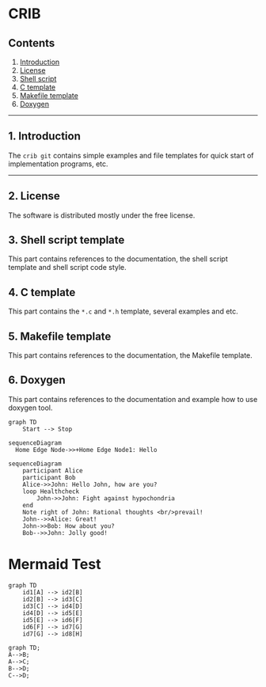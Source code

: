 # CRIB

## Contents
1. [Introduction](#1-introduction)
2. [License](#2-license)
3. [Shell script](#3-shell-script-template)
4. [C template](#4-c-template)
5. [Makefile template](#5-makefile-template)
6. [Doxygen](#6-doxygen)

---
## 1. Introduction
The `crib git` contains simple examples and file templates for quick start of
implementation programs, etc.

---
## 2. License
The software is distributed mostly under the free license.

## 3. Shell script template
This part contains references to the documentation, the shell script template
and shell script code style.

## 4. C template
This part contains the `*.c` and `*.h` template, several examples and etc.

## 5. Makefile template
This part contains references to the documentation, the Makefile template.

## 6. Doxygen
This part contains references to the documentation and example how to use
doxygen tool.

```mermaid
graph TD
    Start --> Stop
```

```mermaid
sequenceDiagram
  Home Edge Node->>+Home Edge Node1: Hello
```

```mermaid
sequenceDiagram
    participant Alice
    participant Bob
    Alice->>John: Hello John, how are you?
    loop Healthcheck
        John->>John: Fight against hypochondria
    end
    Note right of John: Rational thoughts <br/>prevail!
    John-->>Alice: Great!
    John->>Bob: How about you?
    Bob-->>John: Jolly good!
```
# Mermaid Test

```mermaid
graph TD
    id1[A] --> id2[B]
    id2[B] --> id3[C]
    id3[C] --> id4[D]
    id4[D] --> id5[E]
    id5[E] --> id6[F]
    id6[F] --> id7[G]
    id7[G] --> id8[H]
```  
    
```mermaid
graph TD;
A-->B;
A-->C;
B-->D;
C-->D;
```


[Shell]: (shell/README.md)
